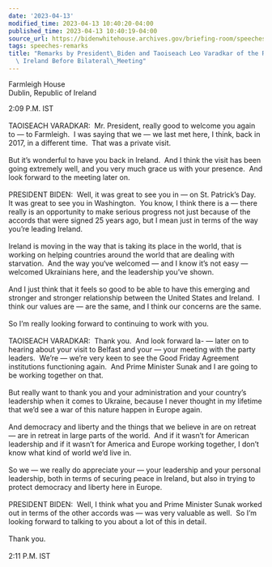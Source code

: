 ```yaml
---
date: '2023-04-13'
modified_time: 2023-04-13 10:40:20-04:00
published_time: 2023-04-13 10:40:19-04:00
source_url: https://bidenwhitehouse.archives.gov/briefing-room/speeches-remarks/2023/04/13/remarks-by-president-biden-and-taoiseach-leo-varadkar-of-the-republic-of-ireland-before-bilateral-meeting/
tags: speeches-remarks
title: "Remarks by President\_Biden and Taoiseach Leo Varadkar of the Republic of\
  \ Ireland Before Bilateral\_Meeting"
---
```

 
Farmleigh House  
Dublin, Republic of Ireland

2:09 P.M. IST  
   
TAOISEACH VARADKAR:  Mr. President, really good to welcome you again to
— to Farmleigh.  I was saying that we — we last met here, I think, back
in 2017, in a different time.  That was a private visit.  
   
But it’s wonderful to have you back in Ireland.  And I think the visit
has been going extremely well, and you very much grace us with your
presence.  And look forward to the meeting later on.  
   
PRESIDENT BIDEN:  Well, it was great to see you in — on St. Patrick’s
Day.  It was great to see you in Washington.  You know, I think there is
a — there really is an opportunity to make serious progress not just
because of the accords that were signed 25 years ago, but I mean just in
terms of the way you’re leading Ireland.   
   
Ireland is moving in the way that is taking its place in the world, that
is working on helping countries around the world that are dealing with
starvation.  And the way you‘ve welcomed — and I know it’s not easy —
welcomed Ukrainians here, and the leadership you’ve shown.  
   
And I just think that it feels so good to be able to have this emerging
and stronger and stronger relationship between the United States and
Ireland.  I think our values are — are the same, and I think our
concerns are the same.   
   
So I’m really looking forward to continuing to work with you.  
   
TAOISEACH VARADKAR:  Thank you.  And look forward la- — later on to
hearing about your visit to Belfast and your — your meeting with the
party leaders.  We’re — we’re very keen to see the Good Friday Agreement
institutions functioning again.  And Prime Minister Sunak and I are
going to be working together on that.  
   
But really want to thank you and your administration and your country’s
leadership when it comes to Ukraine, because I never thought in my
lifetime that we’d see a war of this nature happen in Europe again.   
   
And democracy and liberty and the things that we believe in are on
retreat — are in retreat in large parts of the world.  And if it wasn’t
for American leadership and if it wasn’t for America and Europe working
together, I don’t know what kind of world we’d live in.   
   
So we — we really do appreciate your — your leadership and your personal
leadership, both in terms of securing peace in Ireland, but also in
trying to protect democracy and liberty here in Europe.  
   
PRESIDENT BIDEN:  Well, I think what you and Prime Minister Sunak worked
out in terms of the other accords was — was very valuable as well.  So
I’m looking forward to talking to you about a lot of this in detail.   
   
Thank you.  
   
2:11 P.M. IST  
 
